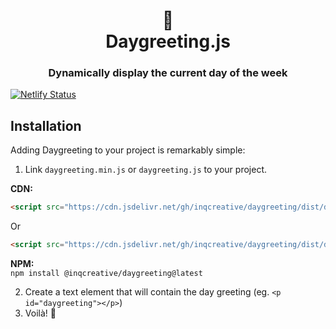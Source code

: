 <div align="center">
  <h1>📆<br>Daygreeting.js</h1>
  <h3>Dynamically display the current day of the week</h3>
</div>

[![Netlify Status](https://api.netlify.com/api/v1/badges/a5998591-eda5-46bf-bdfb-0a3157bf5f22/deploy-status)](https://app.netlify.com/sites/daygreeting/deploys)

## Installation
Adding Daygreeting to your project is remarkably simple:

1.  Link  `daygreeting.min.js`  or  `daygreeting.js`  to your project.

**CDN:** 
```html
<script src="https://cdn.jsdelivr.net/gh/inqcreative/daygreeting/dist/daygreeting.min.js"></script>
```
Or
```html
<script src="https://cdn.jsdelivr.net/gh/inqcreative/daygreeting/dist/daygreeting.js"></script>
```

**NPM:**
<br>
`npm install @inqcreative/daygreeting@latest`

2.  Create a text element that will contain the day greeting (eg.  `<p id="daygreeting"></p>`)
3.  Voilà! :partying_face:
